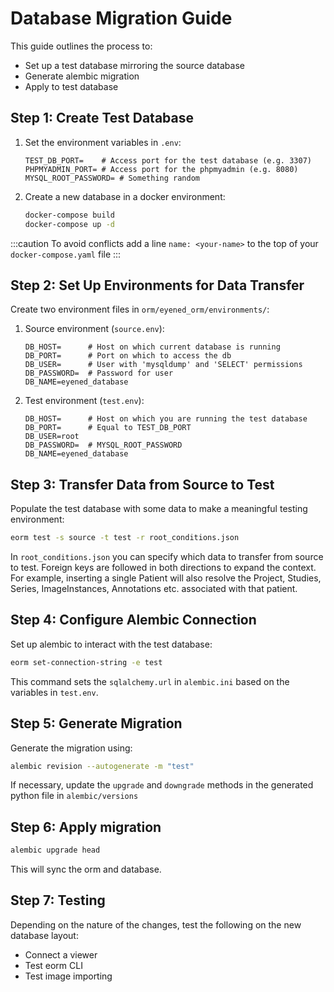 # Database Migration Guide

This guide outlines the process to:
- Set up a test database mirroring the source database
- Generate alembic migration
- Apply to test database

## Step 1: Create Test Database

1. Set the environment variables in `.env`:
   ```env
   TEST_DB_PORT=    # Access port for the test database (e.g. 3307)
   PHPMYADMIN_PORT= # Access port for the phpmyadmin (e.g. 8080)
   MYSQL_ROOT_PASSWORD= # Something random
   ```

2. Create a new database in a docker environment:


   ```bash
   docker-compose build
   docker-compose up -d
   ```
:::caution
To avoid conflicts add a line `name: <your-name>` to the top of your `docker-compose.yaml` file
:::


## Step 2: Set Up Environments for Data Transfer

Create two environment files in `orm/eyened_orm/environments/`:

1. Source environment (`source.env`):
   ```env
   DB_HOST=      # Host on which current database is running
   DB_PORT=      # Port on which to access the db
   DB_USER=      # User with 'mysqldump' and 'SELECT' permissions
   DB_PASSWORD=  # Password for user
   DB_NAME=eyened_database
   ```

2. Test environment (`test.env`):
   ```env
   DB_HOST=      # Host on which you are running the test database
   DB_PORT=      # Equal to TEST_DB_PORT
   DB_USER=root
   DB_PASSWORD=  # MYSQL_ROOT_PASSWORD
   DB_NAME=eyened_database
   ```

## Step 3: Transfer Data from Source to Test

Populate the test database with some data to make a meaningful testing environment:

```bash
eorm test -s source -t test -r root_conditions.json
```

In `root_conditions.json` you can specify which data to transfer from source to test. Foreign keys are followed in both directions to expand the context. For example, inserting a single Patient will also resolve the Project, Studies, Series, ImageInstances, Annotations etc. associated with that patient.

## Step 4: Configure Alembic Connection

Set up alembic to interact with the test database:
```bash
eorm set-connection-string -e test
```
This command sets the `sqlalchemy.url` in `alembic.ini` based on the variables in `test.env`.

## Step 5: Generate Migration

Generate the migration using:
```bash
alembic revision --autogenerate -m "test"
```

If necessary, update the `upgrade` and `downgrade` methods in the generated python file in `alembic/versions`

## Step 6: Apply migration

```bash
alembic upgrade head
```

This will sync the orm and database.

## Step 7: Testing

Depending on the nature of the changes, test the following on the new database layout:
- Connect a viewer
- Test eorm CLI
- Test image importing

